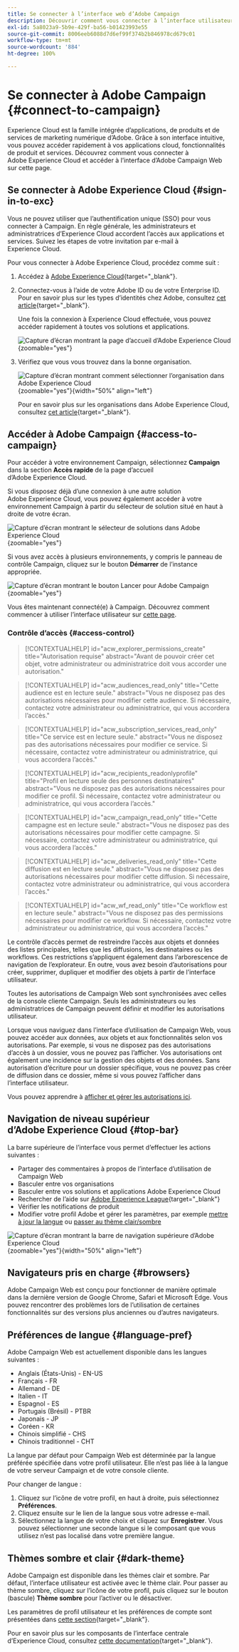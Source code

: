 ```yaml
---
title: Se connecter à l’interface web d’Adobe Campaign
description: Découvrir comment vous connecter à l’interface utilisateur d’Adobe Campaign Web
exl-id: 5a8023a9-5b9e-429f-ba56-b01423993e55
source-git-commit: 8006eeb6088d7d6ef99f374b2b846978cd679c01
workflow-type: tm+mt
source-wordcount: '884'
ht-degree: 100%

---
```


# Se connecter à Adobe Campaign {#connect-to-campaign}

Experience Cloud est la famille intégrée d’applications, de produits et de services de marketing numérique d’Adobe. Grâce à son interface intuitive, vous pouvez accéder rapidement à vos applications cloud, fonctionnalités de produit et services. Découvrez comment vous connecter à Adobe Experience Cloud et accéder à l’interface d’Adobe Campaign Web sur cette page.

## Se connecter à Adobe Experience Cloud {#sign-in-to-exc}

Vous ne pouvez utiliser que l’authentification unique (SSO) pour vous connecter à Campaign. En règle générale, les administrateurs et administratrices d’Experience Cloud accordent l’accès aux applications et services. Suivez les étapes de votre invitation par e-mail à Experience Cloud.

Pour vous connecter à Adobe Experience Cloud, procédez comme suit :

1. Accédez à [Adobe Experience Cloud](https://experience.adobe.com/){target="_blank"}.

1. Connectez-vous à l’aide de votre Adobe ID ou de votre Enterprise ID. Pour en savoir plus sur les types d’identités chez Adobe, consultez [cet article](https://helpx.adobe.com/fr/enterprise/using/identity.html){target="_blank"}.

   Une fois la connexion à Experience Cloud effectuée, vous pouvez accéder rapidement à toutes vos solutions et applications.

   ![Capture d’écran montrant la page d’accueil d’Adobe Experience Cloud](assets/exc-home.png){zoomable="yes"}

1. Vérifiez que vous vous trouvez dans la bonne organisation.

   ![Capture d’écran montrant comment sélectionner l’organisation dans Adobe Experience Cloud](assets/exc-orgs.png){zoomable="yes"}{width="50%" align="left"}

   Pour en savoir plus sur les organisations dans Adobe Experience Cloud, consultez [cet article](https://experienceleague.adobe.com/docs/core-services/interface/administration/organizations.html?lang=fr){target="_blank"}.

## Accéder à Adobe Campaign {#access-to-campaign}

Pour accéder à votre environnement Campaign, sélectionnez **Campaign** dans la section **Accès rapide** de la page d’accueil d’Adobe Experience Cloud.

Si vous disposez déjà d’une connexion à une autre solution Adobe Experience Cloud, vous pouvez également accéder à votre environnement Campaign à partir du sélecteur de solution situé en haut à droite de votre écran.

![Capture d’écran montrant le sélecteur de solutions dans Adobe Experience Cloud](assets/solution-switcher.png){zoomable="yes"}

Si vous avez accès à plusieurs environnements, y compris le panneau de contrôle Campaign, cliquez sur le bouton **Démarrer** de l’instance appropriée.

![Capture d’écran montrant le bouton Lancer pour Adobe Campaign](assets/launch-campaign.png){zoomable="yes"}

Vous êtes maintenant connecté(e) à Campaign. Découvrez comment commencer à utiliser l’interface utilisateur sur [cette page](user-interface.md).

### Contrôle d’accès {#access-control}

>[!CONTEXTUALHELP]
>id="acw_explorer_permissions_create"
>title="Autorisation requise"
>abstract="Avant de pouvoir créer cet objet, votre administrateur ou administratrice doit vous accorder une autorisation."

>[!CONTEXTUALHELP]
>id="acw_audiences_read_only"
>title="Cette audience est en lecture seule."
>abstract="Vous ne disposez pas des autorisations nécessaires pour modifier cette audience. Si nécessaire, contactez votre administrateur ou administratrice, qui vous accordera l’accès."

>[!CONTEXTUALHELP]
>id="acw_subscription_services_read_only"
>title="Ce service est en lecture seule."
>abstract="Vous ne disposez pas des autorisations nécessaires pour modifier ce service. Si nécessaire, contactez votre administrateur ou administratrice, qui vous accordera l’accès."

>[!CONTEXTUALHELP]
>id="acw_recipients_readonlyprofile"
>title="Profil en lecture seule des personnes destinataires"
>abstract="Vous ne disposez pas des autorisations nécessaires pour modifier ce profil. Si nécessaire, contactez votre administrateur ou administratrice, qui vous accordera l’accès."

>[!CONTEXTUALHELP]
>id="acw_campaign_read_only"
>title="Cette campagne est en lecture seule."
>abstract="Vous ne disposez pas des autorisations nécessaires pour modifier cette campagne. Si nécessaire, contactez votre administrateur ou administratrice, qui vous accordera l’accès."

>[!CONTEXTUALHELP]
>id="acw_deliveries_read_only"
>title="Cette diffusion est en lecture seule."
>abstract="Vous ne disposez pas des autorisations nécessaires pour modifier cette diffusion. Si nécessaire, contactez votre administrateur ou administratrice, qui vous accordera l’accès."

>[!CONTEXTUALHELP]
>id="acw_wf_read_only"
>title="Ce workflow est en lecture seule."
>abstract="Vous ne disposez pas des permissions nécessaires pour modifier ce workflow. Si nécessaire, contactez votre administrateur ou administratrice, qui vous accordera l’accès."

Le contrôle d’accès permet de restreindre l’accès aux objets et données des listes principales, telles que les diffusions, les destinataires ou les workflows. Ces restrictions s’appliquent également dans l’arborescence de navigation de l’explorateur. En outre, vous avez besoin d’autorisations pour créer, supprimer, dupliquer et modifier des objets à partir de l’interface utilisateur.

Toutes les autorisations de Campaign Web sont synchronisées avec celles de la console cliente Campaign. Seuls les administrateurs ou les administratrices de Campaign peuvent définir et modifier les autorisations utilisateur.

Lorsque vous naviguez dans l’interface d’utilisation de Campaign Web, vous pouvez accéder aux données, aux objets et aux fonctionnalités selon vos autorisations. Par exemple, si vous ne disposez pas des autorisations d’accès à un dossier, vous ne pouvez pas l’afficher. Vos autorisations ont également une incidence sur la gestion des objets et des données. Sans autorisation d’écriture pour un dossier spécifique, vous ne pouvez pas créer de diffusion dans ce dossier, même si vous pouvez l’afficher dans l’interface utilisateur.

Vous pouvez apprendre à [afficher et gérer les autorisations ici](permissions.md).

## Navigation de niveau supérieur d’Adobe Experience Cloud {#top-bar}

La barre supérieure de l’interface vous permet d’effectuer les actions suivantes :

* Partager des commentaires à propos de l’interface d’utilisation de Campaign Web
* Basculer entre vos organisations
* Basculer entre vos solutions et applications Adobe Experience Cloud
* Rechercher de l’aide sur [Adobe Experience League](https://experienceleague.adobe.com/docs/?lang=fr){target="_blank"}
* Vérifier les notifications de produit
* Modifier votre profil Adobe et gérer les paramètres, par exemple [mettre à jour la langue](#language-pref) ou [passer au thème clair/sombre](#dark-theme)

![Capture d’écran montrant la barre de navigation supérieure d’Adobe Experience Cloud](assets/do-not-localize/unified-shell.png){zoomable="yes"}{width="50%" align="left"}

## Navigateurs pris en charge {#browsers}

Adobe Campaign Web est conçu pour fonctionner de manière optimale dans la dernière version de Google Chrome, Safari et Microsoft Edge. Vous pouvez rencontrer des problèmes lors de l’utilisation de certaines fonctionnalités sur des versions plus anciennes ou d’autres navigateurs.

## Préférences de langue {#language-pref}

Adobe Campaign Web est actuellement disponible dans les langues suivantes :

* Anglais (États-Unis) - EN-US
* Français - FR
* Allemand - DE
* Italien - IT
* Espagnol - ES
* Portugais (Brésil) - PTBR
* Japonais - JP
* Coréen - KR
* Chinois simplifié - CHS
* Chinois traditionnel - CHT

La langue par défaut pour Campaign Web est déterminée par la langue préférée spécifiée dans votre profil utilisateur. Elle n’est pas liée à la langue de votre serveur Campaign et de votre console cliente.

Pour changer de langue :

1. Cliquez sur l’icône de votre profil, en haut à droite, puis sélectionnez **Préférences**.
1. Cliquez ensuite sur le lien de la langue sous votre adresse e-mail.
1. Sélectionnez la langue de votre choix et cliquez sur **Enregistrer**. Vous pouvez sélectionner une seconde langue si le composant que vous utilisez n’est pas localisé dans votre première langue.


## Thèmes sombre et clair {#dark-theme}

Adobe Campaign est disponible dans les thèmes clair et sombre. Par défaut, l’interface utilisateur est activée avec le thème clair. Pour passer au thème sombre, cliquez sur l’icône de votre profil, puis cliquez sur le bouton (bascule) **Thème sombre** pour l’activer ou le désactiver.

Les paramètres de profil utilisateur et les préférences de compte sont présentées dans [cette section](https://experienceleague.adobe.com/docs/core-services/interface/experience-cloud.html?lang=fr#preferences){target="_blank"}.

Pour en savoir plus sur les composants de l’interface centrale d’Experience Cloud, consultez [cette documentation](https://experienceleague.adobe.com/docs/core-services/interface/experience-cloud.html?lang=fr){target="_blank"}.